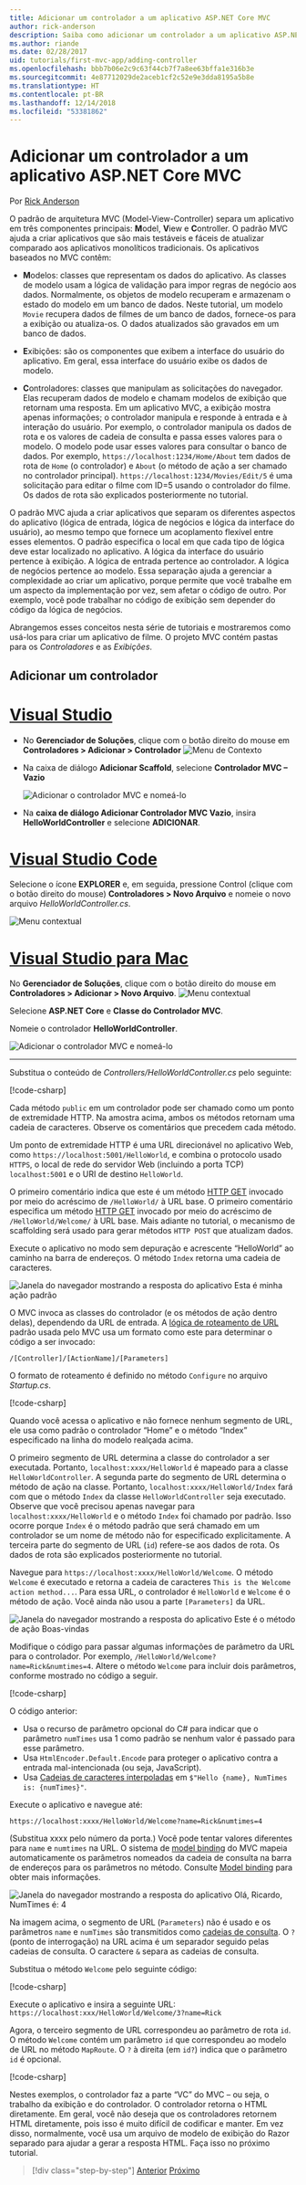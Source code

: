 ```yaml
---
title: Adicionar um controlador a um aplicativo ASP.NET Core MVC
author: rick-anderson
description: Saiba como adicionar um controlador a um aplicativo ASP.NET Core MVC simples.
ms.author: riande
ms.date: 02/28/2017
uid: tutorials/first-mvc-app/adding-controller
ms.openlocfilehash: bbb7b06e2c9c63f44cb7f7a8ee63bffa1e316b3e
ms.sourcegitcommit: 4e87712029de2aceb1cf2c52e9e3dda8195a5b8e
ms.translationtype: HT
ms.contentlocale: pt-BR
ms.lasthandoff: 12/14/2018
ms.locfileid: "53381862"
---
```

# <a name="add-a-controller-to-an-aspnet-core-mvc-app"></a>Adicionar um controlador a um aplicativo ASP.NET Core MVC

Por [Rick Anderson](https://twitter.com/RickAndMSFT)

O padrão de arquitetura MVC (Model-View-Controller) separa um aplicativo em três componentes principais: **M**odel, **V**iew e **C**ontroller. O padrão MVC ajuda a criar aplicativos que são mais testáveis e fáceis de atualizar comparado aos aplicativos monolíticos tradicionais. Os aplicativos baseados no MVC contêm:

* **M**odelos: classes que representam os dados do aplicativo. As classes de modelo usam a lógica de validação para impor regras de negócio aos dados. Normalmente, os objetos de modelo recuperam e armazenam o estado do modelo em um banco de dados. Neste tutorial, um modelo `Movie` recupera dados de filmes de um banco de dados, fornece-os para a exibição ou atualiza-os. O dados atualizados são gravados em um banco de dados.

* **E**xibições: são os componentes que exibem a interface do usuário do aplicativo. Em geral, essa interface do usuário exibe os dados de modelo.

* **C**ontroladores: classes que manipulam as solicitações do navegador. Elas recuperam dados de modelo e chamam modelos de exibição que retornam uma resposta. Em um aplicativo MVC, a exibição mostra apenas informações; o controlador manipula e responde à entrada e à interação do usuário. Por exemplo, o controlador manipula os dados de rota e os valores de cadeia de consulta e passa esses valores para o modelo. O modelo pode usar esses valores para consultar o banco de dados. Por exemplo, `https://localhost:1234/Home/About` tem dados de rota de `Home` (o controlador) e `About` (o método de ação a ser chamado no controlador principal). `https://localhost:1234/Movies/Edit/5` é uma solicitação para editar o filme com ID=5 usando o controlador do filme. Os dados de rota são explicados posteriormente no tutorial.

O padrão MVC ajuda a criar aplicativos que separam os diferentes aspectos do aplicativo (lógica de entrada, lógica de negócios e lógica da interface do usuário), ao mesmo tempo que fornece um acoplamento flexível entre esses elementos. O padrão especifica o local em que cada tipo de lógica deve estar localizado no aplicativo. A lógica da interface do usuário pertence à exibição. A lógica de entrada pertence ao controlador. A lógica de negócios pertence ao modelo. Essa separação ajuda a gerenciar a complexidade ao criar um aplicativo, porque permite que você trabalhe em um aspecto da implementação por vez, sem afetar o código de outro. Por exemplo, você pode trabalhar no código de exibição sem depender do código da lógica de negócios.

Abrangemos esses conceitos nesta série de tutoriais e mostraremos como usá-los para criar um aplicativo de filme. O projeto MVC contém pastas para os *Controladores* e as *Exibições*.

## <a name="add-a-controller"></a>Adicionar um controlador

<!-- VS -------------------------->
# <a name="visual-studiotabvisual-studio"></a>[Visual Studio](#tab/visual-studio)

* No **Gerenciador de Soluções**, clique com o botão direito do mouse em **Controladores > Adicionar > Controlador**
  ![Menu de Contexto](adding-controller/_static/add_controller.png)

* Na caixa de diálogo **Adicionar Scaffold**, selecione **Controlador MVC – Vazio**

  ![Adicionar o controlador MVC e nomeá-lo](adding-controller/_static/ac.png)

* Na **caixa de diálogo Adicionar Controlador MVC Vazio**, insira **HelloWorldController** e selecione **ADICIONAR**.

<!-- Code -------------------------->
# <a name="visual-studio-codetabvisual-studio-code"></a>[Visual Studio Code](#tab/visual-studio-code)

Selecione o ícone **EXPLORER** e, em seguida, pressione Control (clique com o botão direito do mouse) **Controladores > Novo Arquivo** e nomeie o novo arquivo *HelloWorldController.cs*.

  ![Menu contextual](~/tutorials/first-mvc-app-xplat/adding-controller/_static/new_file.png)

<!-- Mac -------------------------->
# <a name="visual-studio-for-mactabvisual-studio-mac"></a>[Visual Studio para Mac](#tab/visual-studio-mac)

No **Gerenciador de Soluções**, clique com o botão direito do mouse em **Controladores > Adicionar > Novo Arquivo**.
![Menu contextual](~/tutorials/first-mvc-app-mac/adding-controller/_static/add_controller.png)

Selecione **ASP.NET Core** e **Classe do Controlador MVC**.

Nomeie o controlador **HelloWorldController**.

![Adicionar o controlador MVC e nomeá-lo](~/tutorials/first-mvc-app-mac/adding-controller/_static/ac.png)

---
<!-- End of VS tabs -->

Substitua o conteúdo de *Controllers/HelloWorldController.cs* pelo seguinte:

[!code-csharp[](~/tutorials/first-mvc-app/start-mvc/sample/MvcMovie/Controllers/HelloWorldController.cs?name=snippet_1)]

Cada método `public` em um controlador pode ser chamado como um ponto de extremidade HTTP. Na amostra acima, ambos os métodos retornam uma cadeia de caracteres. Observe os comentários que precedem cada método.

Um ponto de extremidade HTTP é uma URL direcionável no aplicativo Web, como `https://localhost:5001/HelloWorld`, e combina o protocolo usado `HTTPS`, o local de rede do servidor Web (incluindo a porta TCP) `localhost:5001` e o URI de destino `HelloWorld`.

O primeiro comentário indica que este é um método [HTTP GET](https://www.w3schools.com/tags/ref_httpmethods.asp) invocado por meio do acréscimo de `/HelloWorld/` à URL base. O primeiro comentário especifica um método [HTTP GET](http://www.w3.org/Protocols/rfc2616/rfc2616-sec9.html) invocado por meio do acréscimo de `/HelloWorld/Welcome/` à URL base. Mais adiante no tutorial, o mecanismo de scaffolding será usado para gerar métodos `HTTP POST` que atualizam dados.

Execute o aplicativo no modo sem depuração e acrescente “HelloWorld” ao caminho na barra de endereços. O método `Index` retorna uma cadeia de caracteres.

![Janela do navegador mostrando a resposta do aplicativo Esta é minha ação padrão](~/tutorials/first-mvc-app/adding-controller/_static/hell1.png)

O MVC invoca as classes do controlador (e os métodos de ação dentro delas), dependendo da URL de entrada. A [lógica de roteamento de URL](xref:mvc/controllers/routing) padrão usada pelo MVC usa um formato como este para determinar o código a ser invocado:

`/[Controller]/[ActionName]/[Parameters]`

O formato de roteamento é definido no método `Configure` no arquivo *Startup.cs*.

[!code-csharp[](~/tutorials/first-mvc-app/start-mvc/sample/MvcMovie/Startup.cs?name=snippet_1&highlight=5)]

<!-- 
Add link to explain lambda.
Remove link for simplified tutorial.
-->

Quando você acessa o aplicativo e não fornece nenhum segmento de URL, ele usa como padrão o controlador “Home” e o método “Index” especificado na linha do modelo realçada acima.

O primeiro segmento de URL determina a classe do controlador a ser executada. Portanto, `localhost:xxxx/HelloWorld` é mapeado para a classe `HelloWorldController`. A segunda parte do segmento de URL determina o método de ação na classe. Portanto, `localhost:xxxx/HelloWorld/Index` fará com que o método `Index` da classe `HelloWorldController` seja executado. Observe que você precisou apenas navegar para `localhost:xxxx/HelloWorld` e o método `Index` foi chamado por padrão. Isso ocorre porque `Index` é o método padrão que será chamado em um controlador se um nome de método não for especificado explicitamente. A terceira parte do segmento de URL (`id`) refere-se aos dados de rota. Os dados de rota são explicados posteriormente no tutorial.

Navegue para `https://localhost:xxxx/HelloWorld/Welcome`. O método `Welcome` é executado e retorna a cadeia de caracteres `This is the Welcome action method...`. Para essa URL, o controlador é `HelloWorld` e `Welcome` é o método de ação. Você ainda não usou a parte `[Parameters]` da URL.

![Janela do navegador mostrando a resposta do aplicativo Este é o método de ação Boas-vindas](~/tutorials/first-mvc-app/adding-controller/_static/welcome.png)

Modifique o código para passar algumas informações de parâmetro da URL para o controlador. Por exemplo, `/HelloWorld/Welcome?name=Rick&numtimes=4`. Altere o método `Welcome` para incluir dois parâmetros, conforme mostrado no código a seguir.

[!code-csharp[](~/tutorials/first-mvc-app/start-mvc/sample/MvcMovie/Controllers/HelloWorldController.cs?name=snippet_2)]

O código anterior:

* Usa o recurso de parâmetro opcional do C# para indicar que o parâmetro `numTimes` usa 1 como padrão se nenhum valor é passado para esse parâmetro. <!-- remove for simplified -->
* Usa `HtmlEncoder.Default.Encode` para proteger o aplicativo contra a entrada mal-intencionada (ou seja, JavaScript).
* Usa [Cadeias de caracteres interpoladas](/dotnet/articles/csharp/language-reference/keywords/interpolated-strings) em `$"Hello {name}, NumTimes is: {numTimes}"`. <!-- remove for simplified -->

Execute o aplicativo e navegue até:

   `https://localhost:xxxx/HelloWorld/Welcome?name=Rick&numtimes=4`

(Substitua xxxx pelo número da porta.) Você pode tentar valores diferentes para `name` e `numtimes` na URL. O sistema de [model binding](xref:mvc/models/model-binding) do MVC mapeia automaticamente os parâmetros nomeados da cadeia de consulta na barra de endereços para os parâmetros no método. Consulte [Model binding](xref:mvc/models/model-binding) para obter mais informações.

![Janela do navegador mostrando a resposta do aplicativo Olá, Ricardo, NumTimes é: 4](~/tutorials/first-mvc-app/adding-controller/_static/rick4.png)

Na imagem acima, o segmento de URL (`Parameters`) não é usado e os parâmetros `name` e `numTimes` são transmitidos como [cadeias de consulta](https://wikipedia.org/wiki/Query_string). O `?` (ponto de interrogação) na URL acima é um separador seguido pelas cadeias de consulta. O caractere `&` separa as cadeias de consulta.

Substitua o método `Welcome` pelo seguinte código:

[!code-csharp[](~/tutorials/first-mvc-app/start-mvc/sample/MvcMovie/Controllers/HelloWorldController.cs?name=snippet_3)]

Execute o aplicativo e insira a seguinte URL: `https://localhost:xxx/HelloWorld/Welcome/3?name=Rick`

Agora, o terceiro segmento de URL correspondeu ao parâmetro de rota `id`. O método `Welcome` contém um parâmetro `id` que correspondeu ao modelo de URL no método `MapRoute`. O `?` à direita (em `id?`) indica que o parâmetro `id` é opcional.

[!code-csharp[](~/tutorials/first-mvc-app/start-mvc/sample/MvcMovie/Startup.cs?name=snippet_1&highlight=5)]

Nestes exemplos, o controlador faz a parte “VC” do MVC – ou seja, o trabalho da exibição e do controlador. O controlador retorna o HTML diretamente. Em geral, você não deseja que os controladores retornem HTML diretamente, pois isso é muito difícil de codificar e manter. Em vez disso, normalmente, você usa um arquivo de modelo de exibição do Razor separado para ajudar a gerar a resposta HTML. Faça isso no próximo tutorial.


> [!div class="step-by-step"]
> [Anterior](start-mvc.md)
> [Próximo](adding-view.md)
